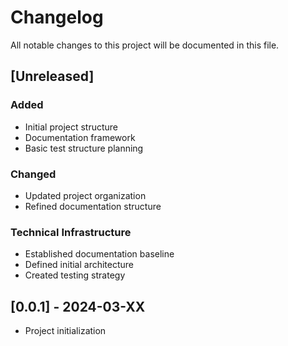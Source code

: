 # Changelog
All notable changes to this project will be documented in this file.

## [Unreleased]

### Added
- Initial project structure
- Documentation framework
- Basic test structure planning

### Changed
- Updated project organization
- Refined documentation structure

### Technical Infrastructure
- Established documentation baseline
- Defined initial architecture
- Created testing strategy

## [0.0.1] - 2024-03-XX
- Project initialization 